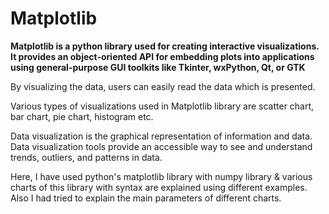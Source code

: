 # Matplotlib

<b> Matplotlib is a python library used for creating interactive visualizations. It provides an object-oriented API for embedding plots into applications using general-purpose GUI toolkits like Tkinter, wxPython, Qt, or GTK </b> <br>

By visualizing the data, users can easily read the data which is presented. <br>

Various types of visualizations used in Matplotlib library are scatter chart, bar chart, pie chart, histogram etc. <br>

Data visualization is the graphical representation of information and data. <br>
Data visualization tools provide an accessible way to see and understand trends, outliers, and patterns in data. <br>

Here, I have used python's matplotlib library with numpy library & various charts of this library with syntax are explained using different examples.
Also I had tried to explain the main parameters of different charts. 
